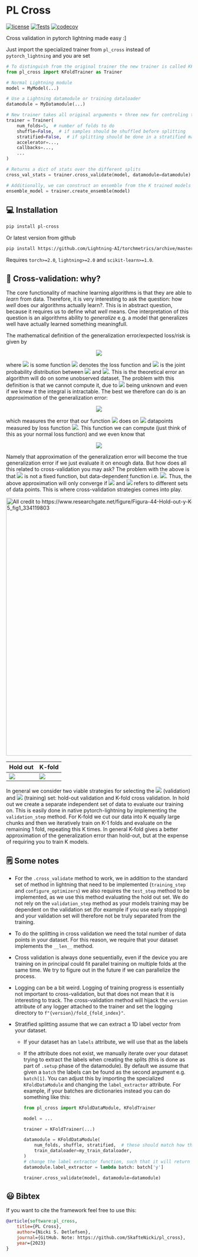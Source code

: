 # PL Cross
[![license](https://img.shields.io/badge/License-Apache%202.0-blue.svg)](https://github.com/SkafteNicki/pl_cross/blob/master/LICENSE)
[![Tests](https://github.com/SkafteNicki/pl_cross/actions/workflows/tests.yaml/badge.svg)](https://github.com/SkafteNicki/pl_cross/blob/master/.github/workflows/tests.yaml)
[![codecov](https://codecov.io/gh/SkafteNicki/pl_cross/branch/master/graph/badge.svg)](https://codecov.io/gh/SkafteNicki/pl_cross)

Cross validation in pytorch lightning made easy :]

Just import the specialized trainer from `pl_cross` instead of `pytorch_lightning` and you are set
```python
# To distinguish from the original trainer the new trainer is called KFoldTrainer by default
from pl_cross import KFoldTrainer as Trainer

# Normal Lightning module
model = MyModel(...)

# Use a Lightning datamodule or training dataloader
datamodule = MyDatamodule(...)

# New trainer takes all original arguments + three new for controling the cross validation
trainer = Trainer(
    num_folds=5,  # number of folds to do
    shuffle=False,  # if samples should be shuffled before splitting
    stratified=False,  # if splitting should be done in a stratified manner
    accelerator=...,
    callbacks=...,
    ...
)

# Returns a dict of stats over the different splits
cross_val_stats = trainer.cross_validate(model, datamodule=datamodule)

# Additionally, we can construct an ensemble from the K trained models
ensemble_model = trainer.create_ensemble(model)
```

## 💻 Installation

```bash
pip install pl-cross
```

Or latest version from github
```bash
pip install https://github.com/Lightning-AI/torchmetrics/archive/master.zip
```

Requires `torch>=2.0`, `lightning>=2.0` and `scikit-learn>=1.0`.

## 🤔 Cross-validation: why?

The core functionality of machine learning algorithms is that they are able to *learn* from data. Therefore, it is very
interesting to ask the question: how *well* does our algorithms actually learn?. This is in abstract question, because
it requires us to define what *well* means. One interpretation of this question is an algorithms ability to
*generalize* e.g. a model that generalizes well have actually learned something meaningfull.

The mathematical definition of the generalization error/expected loss/risk is given by
<p align="center">
<img src="https://render.githubusercontent.com/render/math?math=I[{\color{blue}f}] = \int_{X \times Y} {\color{green}V}({\color{blue}f}(x), y) {\color{red}p}(x, y) dx dy">
</p>

where <img src="https://render.githubusercontent.com/render/math?math={\color{blue}f}"> is some function
<img src="https://render.githubusercontent.com/render/math?math={\color{blue}f}: X \rightarrow Y, {\color{green}V}">
denotes the loss function and <img src="https://render.githubusercontent.com/render/math?math={\color{red}p}(x,y)"> is
the joint probability distribution between <img src="https://render.githubusercontent.com/render/math?math=x"> and
<img src="https://render.githubusercontent.com/render/math?math=y">. This is the theoretical error an algorithm will do
on some unobserved dataset. The problem with this definition is that we cannot compute it, due to
<img src="https://render.githubusercontent.com/render/math?math={\color{red}p}"> being unknown and even if we knew it
the integral is intractable. The best we therefore can do is an *approximation* of the generalization error:

<p align="center">
<img src="https://render.githubusercontent.com/render/math?math=I_{\color{cyan}n}[{\color{blue}f}] = \frac{1}{{\color{cyan}n}} \sum_{i=1}^{{\color{cyan}n}} {\color{green}V}({\color{blue}f}(x_i), y_i)">
</p>

which measures the error that our function <img src="https://render.githubusercontent.com/render/math?math={\color{blue}f}">
does on <img src="https://render.githubusercontent.com/render/math?math={\color{cyan}n}"> datapoints measured by loss
function <img src="https://render.githubusercontent.com/render/math?math={\color{green}V}">. This function we can
compute (just think of this as your normal loss function) and we even know that

<p align="center">
<img src="https://render.githubusercontent.com/render/math?math=\lim_{n \rightarrow \infty} I[{\color{blue}f}] - I_{\color{cyan}n}[{\color{blue}f}] = 0">
</p>

Namely that approximation of the generalization error will become the true generalization error if we just evaluate it
on enough data. But how does all this related to cross-validation you may ask? The problem with the above is that
<img src="https://render.githubusercontent.com/render/math?math={\color{blue}f}"> is not a fixed function, but
data-dependent function i.e. <img src="https://render.githubusercontent.com/render/math?math={\color{blue}f_{\color{magenta}m}}">.
Thus, the above approximation will only converge if <img src="https://render.githubusercontent.com/render/math?math=\color{cyan}n">
and <img src="https://render.githubusercontent.com/render/math?math=\color{magenta}m"> refers to different sets of
data points. This is where cross-validation strategies comes into play.

<img src="crossval_types.jpg" width="700" title="All credit to https://www.researchgate.net/figure/Figura-44-Hold-out-y-K-fold-cross-validation-5_fig1_334119803">

<center>

| Hold out | K-fold |
|----------|--------|
| <img src="https://render.githubusercontent.com/render/math?math=I[{\color{blue}f_{\color{magenta}m}}] \approx I_{\mathcal{D}_{test}}[{\color{blue}f_{\color{magenta}m}}] \quad \quad \quad \quad"> | <img src="https://render.githubusercontent.com/render/math?math=I[{\color{blue}f_{\color{magenta}m}}] \approx \sum_{k=1}^K \dfrac{\|\mathcal{D}_k\|}{N} I_{\mathcal{D}_k}[{\color{blue}f_{\color{magenta}m}}]">

</center>

In general we consider two viable strategies for selecting the
<img src="https://render.githubusercontent.com/render/math?math=\color{cyan}n"> (validation) and
<img src="https://render.githubusercontent.com/render/math?math=\color{magenta}m"> (training) set: hold-out validation
and K-fold cross validation. In hold out we create a separate independent set of data to evaluate our training on. This
is easily done in native pytorch-lightning by implementing the `validation_step` method. For K-fold we cut our data
into K equally large chunks and then we iteratively train on K-1 folds and evaluate on the remaining 1 fold, repeating
this K times. In general K-fold gives a better approximation of the generalization error than hold-out, but at the
expense of requiring you to train K models.

## 🗒️ Some notes

* For the `.cross_validate` method to work, we in addition to the standard set of method in lightning that need
    to be implemented (`training_step` and `configure_optimizers`) we also requires the `test_step` method to be
    implemented, as we use this method evaluating the hold out set. We do not rely on the `validation_step` method
    as your models training may be dependent on the validation set (for example if you use early stopping) and your
    validation set will therefore not be truly separated from the training.

* To do the splitting in cross validation we need the total number of data points in your dataset. For this reason,
    we require that your dataset implements the `__len__` method.

* Cross validation is always done sequentially, even if the device you are training on in principal could
    fit parallel training on multiple folds at the same time. We try to figure out in the future if we can
    parallelize the process.

* Logging can be a bit weird. Logging of training progress is essentially not important to cross-validation,
    but that does not mean that it is interesting to track. The cross-validation method will hijack the `version`
    attribute of any logger attached to the trainer and set the logging directory to `f"{version}/fold_{fold_index}"`.

* Stratified splitting assume that we can extract a 1D label vector from your dataset.

    * If your dataset has an `labels` attribute, we will use that as the labels
    * If the attribute does not exist, we manually iterate over your dataset trying to extract the labels when creating
        the splits (this is done as part of `.setup` phase of the datamodule). By default we assume that given a `batch`
        the labels can be found as the second argument e.g. `batch[1]`. You can adjust this by importing the specialized
        `KFoldDataModule` and changing the `label_extractor` attribute. For example, if your batches are dictionaries
        instead you can do something like this:

        ```python
        from pl_cross import KFoldDataModule, KFoldTrainer

        model = ...

        trainer = KFoldTrainer(...)

        datamodule = KFoldDataModule(
            num_folds, shuffle, stratified,  # these should match how the trainer is initialized
            train_dataloader=my_train_dataloader,
        )
        # change the label extractor function, such that it will return the labels for a given batch
        datamodule.label_extractor = lambda batch: batch['y']

        trainer.cross_validate(model, datamodule=datamodule)
        ```

## 😃 Bibtex

If you want to cite the framework feel free to use this:

```bibtex
@article{software:pl_cross,
    title={PL Cross},
    author={Nicki S. Detlefsen},
    journal={GitHub. Note: https://github.com/SkafteNicki/pl_cross},
    year={2023}
}
```
